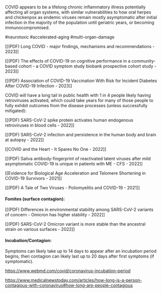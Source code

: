 
COVID appears to be a lifelong chronic inflammatory illness potentially affecting all organ systems, with similar vulnerabilities to how oral herpes and chickenpox as endemic viruses remain mostly asymptomatic after initial infection in the majority of the population until geriatric years, or becoming immunocompromised.

#neurotoxic #accelerated-aging #multi-organ-damage

[[(PDF) Long COVID - major findings, mechanisms and recommendations - 2023]]

[[(PDF) The effects of COVID-19 on cognitive performance in a community-based cohort - a COVID symptom study biobank prospective cohort study - 2023]]

[[(PDF) Association of COVID-19 Vaccination With Risk for Incident Diabetes After COVID-19 Infection - 2023]]

COVID will have a long tail in public health with 1 in 4 people likely having retroviruses activated, which could take years for many of those people to fully exhibit outcomes from the disease processes (unless successfully mitigated):

[[(PDF) SARS-CoV-2 spike protein activates human endogenous retroviruses in blood cells - 2022]]

[[(PDF) SARS-CoV-2 infection and persistence in the human body and brain at autopsy - 2022]]

[[COVID and the Heart - It Spares No One - 2022]]

[[(PDF) Saliva antibody-fingerprint of reactivated latent viruses after mild asymptomatic COVID-19 is unique in patients with ME - CFS - 2022]]

[[Evidence for Biological Age Acceleration and Telomere Shortening in COVID-19 Survivors - 2021]]

[[(PDF) A Tale of Two Viruses - Poliomyelitis and COVID-19 - 2021]]

#### Fomites (surface contagion):

[[(PDF) Differences in environmental stability among SARS-CoV-2 variants of concern - Omicron has higher stability - 2022]]

[[(PDF) SARS-CoV-2 Omicron variant is more stable than the ancestral strain on various surfaces - 2022]]

#### Incubation/Contagion:

Symptoms can likely take up to 14 days to appear after an incubation period begins, then contagion can likely last up to 20 days after first symptoms (if symptomatic).

https://www.webmd.com/covid/coronavirus-incubation-period

https://www.medicalnewstoday.com/articles/how-long-is-a-person-contagious-with-coronavirus#how-long-are-people-contagious